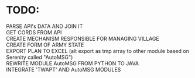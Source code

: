 # TODO:  
PARSE API's DATA AND JOIN IT  
GET CORDS FROM API  
CREATE MECHANISM RESPONSIBLE FOR MANAGING VILLAGE  
CREATE FORM OF ARMY STATE  
EXPORT PLAN TO EXCEL (alt export as tmp array to other module based on Serenity called "AutoMSG")  
REWRITE MODULE AutoMSG FROM PYTHON TO JAVA  
INTEGRATE 'TWAPT' AND AutoMSG MODULES  